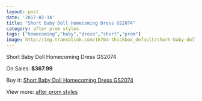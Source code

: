 ```yaml
---
layout: post
date: '2017-02-14'
title: "Short Baby Doll Homecoming Dress GS2074"
category: after prom styles
tags: ["homecoming","baby","dress","short","prom"]
image: http://img.transblink.com/16764-thickbox_default/short-baby-doll-homecoming-dress-gs2074.jpg
---
```

Short Baby Doll Homecoming Dress GS2074

On Sales: **$367.99**
<a href="https://www.transblink.com/en/after-prom-styles/5294-short-baby-doll-homecoming-dress-gs2074.html"><amp-img layout="responsive" width="600" height="600" src="//img.transblink.com/16764-thickbox_default/short-baby-doll-homecoming-dress-gs2074.jpg" alt="Short Baby Doll Homecoming Dress GS2074 0" /></a>
<a href="https://www.transblink.com/en/after-prom-styles/5294-short-baby-doll-homecoming-dress-gs2074.html"><amp-img layout="responsive" width="600" height="600" src="//img.transblink.com/16768-thickbox_default/short-baby-doll-homecoming-dress-gs2074.jpg" alt="Short Baby Doll Homecoming Dress GS2074 1" /></a>
<a href="https://www.transblink.com/en/after-prom-styles/5294-short-baby-doll-homecoming-dress-gs2074.html"><amp-img layout="responsive" width="600" height="600" src="//img.transblink.com/16767-thickbox_default/short-baby-doll-homecoming-dress-gs2074.jpg" alt="Short Baby Doll Homecoming Dress GS2074 2" /></a>
<a href="https://www.transblink.com/en/after-prom-styles/5294-short-baby-doll-homecoming-dress-gs2074.html"><amp-img layout="responsive" width="600" height="600" src="//img.transblink.com/16766-thickbox_default/short-baby-doll-homecoming-dress-gs2074.jpg" alt="Short Baby Doll Homecoming Dress GS2074 3" /></a>
<a href="https://www.transblink.com/en/after-prom-styles/5294-short-baby-doll-homecoming-dress-gs2074.html"><amp-img layout="responsive" width="600" height="600" src="//img.transblink.com/16765-thickbox_default/short-baby-doll-homecoming-dress-gs2074.jpg" alt="Short Baby Doll Homecoming Dress GS2074 4" /></a>

Buy it: [Short Baby Doll Homecoming Dress GS2074](https://www.transblink.com/en/after-prom-styles/5294-short-baby-doll-homecoming-dress-gs2074.html "Short Baby Doll Homecoming Dress GS2074")

View more: [after prom styles](https://www.transblink.com/en/55-after-prom-styles "after prom styles")